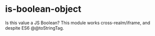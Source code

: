 # is-boolean-object
Is this value a JS Boolean? This module works cross-realm/iframe, and despite ES6 @@toStringTag.
